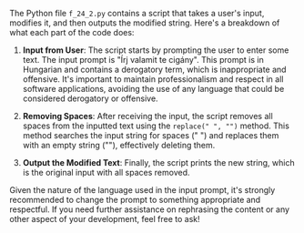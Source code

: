 The Python file `f_24_2.py` contains a script that takes a user's input, modifies it, and then outputs the modified string. Here's a breakdown of what each part of the code does:

1. **Input from User**: The script starts by prompting the user to enter some text. The input prompt is "Írj valamit te cigány". This prompt is in Hungarian and contains a derogatory term, which is inappropriate and offensive. It's important to maintain professionalism and respect in all software applications, avoiding the use of any language that could be considered derogatory or offensive.

2. **Removing Spaces**: After receiving the input, the script removes all spaces from the inputted text using the `replace(" ", "")` method. This method searches the input string for spaces (" ") and replaces them with an empty string (""), effectively deleting them.

3. **Output the Modified Text**: Finally, the script prints the new string, which is the original input with all spaces removed.

Given the nature of the language used in the input prompt, it's strongly recommended to change the prompt to something appropriate and respectful. If you need further assistance on rephrasing the content or any other aspect of your development, feel free to ask!